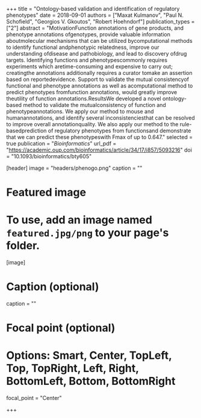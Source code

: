 +++
title = "Ontology-based validation and identification of regulatory phenotypes"
date = 2018-09-01
authors = ["Maxat Kulmanov", "Paul N. Schofield", "Georgios V. Gkoutos", "Robert Hoehndorf"]
publication_types = ["2"]
abstract = "MotivationFunction annotations of gene products, and phenotype annotations ofgenotypes, provide valuable information aboutmolecular mechanisms that can be utilized bycomputational methods to identify functional andphenotypic relatedness, improve our understanding ofdisease and pathobiology, and lead to discovery ofdrug targets. Identifying functions and phenotypescommonly requires experiments which aretime-consuming and expensive to carry out; creatingthe annotations additionally requires a curator tomake an assertion based on reportedevidence. Support to validate the mutual consistencyof functional and phenotype annotations as well as acomputational method to predict phenotypes fromfunction annotations, would greatly improve theutility of function annotations.ResultsWe developed a novel ontology-based method to validate the mutualconsistency of function and phenotypeannotations. We apply our method to mouse and humanannotations, and identify several inconsistenciesthat can be resolved to improve overall annotationquality. We also apply our method to the rule-basedprediction of regulatory phenotypes from functionsand demonstrate that we can predict these phenotypeswith Fmax of up to 0.647."
selected = true
publication = "*Bioinformatics*"
url_pdf = "https://academic.oup.com/bioinformatics/article/34/17/i857/5093216"
doi = "10.1093/bioinformatics/bty605"

[header]
  image = "headers/phenogo.png"
  caption = ""

# Featured image
# To use, add an image named `featured.jpg/png` to your page's folder. 
[image]
  # Caption (optional)
  caption = ""

  # Focal point (optional)
  # Options: Smart, Center, TopLeft, Top, TopRight, Left, Right, BottomLeft, Bottom, BottomRight
  focal_point = "Center"

+++

